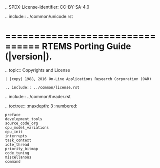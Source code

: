.. SPDX-License-Identifier: CC-BY-SA-4.0

.. include:: ../common/unicode.rst

================================
RTEMS Porting Guide (|version|).
================================

.. topic:: Copyrights and License

    | |copy| 1988, 2016 On-Line Applications Research Corporation (OAR)

    .. include:: ../common/license.rst

.. include:: ../common/header.rst

.. toctree::
	:maxdepth: 3
	:numbered:

	preface
	development_tools
	source_code_org
	cpu_model_variations
	cpu_init
	interrupts
	task_context
	idle_thread
	priority_bitmap
	code_tuning
	miscellanous
	command
